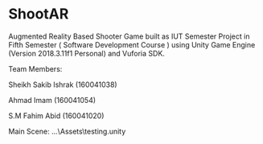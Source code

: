 # ShootAR
Augmented Reality Based Shooter Game built as IUT Semester Project in Fifth Semester ( Software Development Course ) using Unity Game 
Engine (Version 2018.3.11f1 Personal) and Vuforia SDK. 


Team Members: 

Sheikh Sakib Ishrak (160041038) 

Ahmad Imam (160041054) 

S.M Fahim Abid (160041020) 

Main Scene: ...\Assets\testing.unity
